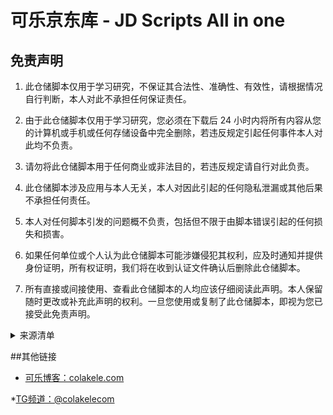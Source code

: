 # 可乐京东库 - JD Scripts All in one
## 免责声明

1. 此仓储脚本仅用于学习研究，不保证其合法性、准确性、有效性，请根据情况自行判断，本人对此不承担任何保证责任。

2. 由于此仓储脚本仅用于学习研究，您必须在下载后 24 小时内将所有内容从您的计算机或手机或任何存储设备中完全删除，若违反规定引起任何事件本人对此均不负责。

3. 请勿将此仓储脚本用于任何商业或非法目的，若违反规定请自行对此负责。

4. 此仓储脚本涉及应用与本人无关，本人对因此引起的任何隐私泄漏或其他后果不承担任何责任。

5. 本人对任何脚本引发的问题概不负责，包括但不限于由脚本错误引起的任何损失和损害。

6. 如果任何单位或个人认为此仓储脚本可能涉嫌侵犯其权利，应及时通知并提供身份证明，所有权证明，我们将在收到认证文件确认后删除此仓储脚本。

7. 所有直接或间接使用、查看此仓储脚本的人均应该仔细阅读此声明。本人保留随时更改或补充此声明的权利。一旦您使用或复制了此仓储脚本，即视为您已接受此免责声明。


<details>
<summary>来源清单</summary>
 
> 来源清单，同步更新，特别感谢这些大佬的付出
  
* [@awhyour](https://github.com/whyour)
  
* [@NobyDa](https://github.com/NobyDa)

* [@yangtingxiao](https://github.com/yangtingxiao/)

* [@zooPanda](https://github.com/zooPanda)

* [@chinnkarahoi](https://github.com/cchinnkarahoi)

* [@longzhuzuh](https://github.com/longzhuzhu)

* [@monk-coder](https://github.com/monk-coder)

* [@lxk0301](https://github.com/lxk0301)
  
* [@star261](https://github.com/star261)
  
* [@panghu999](https://github.com/panghu999)
 
* [@passerby-b](https://github.com/passerby-b) 
</details>

##其他链接

* [可乐博客：colakele.com](https://colakele.com)

*[TG频道：@colakelecom](https://t.me/colakelecom)
